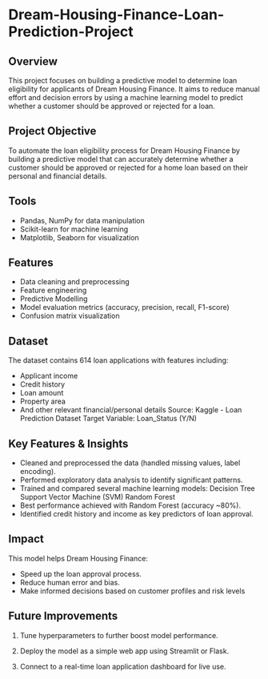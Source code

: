 # Dream-Housing-Finance-Loan-Prediction-Project

## Overview
This project focuses on building a predictive model to determine loan eligibility for applicants of Dream Housing Finance. It aims to reduce manual effort and decision errors by using a machine learning model to predict whether a customer should be approved or rejected for a loan.

## Project Objective
To automate the loan eligibility process for Dream Housing Finance by building a predictive model that can accurately determine whether a customer should be approved or rejected for a home loan based on their personal and financial details.

## Tools 
- Pandas, NumPy for data manipulation
- Scikit-learn for machine learning
- Matplotlib, Seaborn for visualization

## Features
- Data cleaning and preprocessing
- Feature engineering
- Predictive Modelling
- Model evaluation metrics (accuracy, precision, recall, F1-score)
- Confusion matrix visualization

## Dataset
The dataset contains 614 loan applications with features including:
- Applicant income
- Credit history
- Loan amount
- Property area
- And other relevant financial/personal details
Source: Kaggle - Loan Prediction Dataset
Target Variable: Loan_Status (Y/N)

## Key Features & Insights
- Cleaned and preprocessed the data (handled missing values, label encoding).
- Performed exploratory data analysis to identify significant patterns.
- Trained and compared several machine learning models:
  Decision Tree
  Support Vector Machine (SVM)
  Random Forest
- Best performance achieved with Random Forest (accuracy ~80%).
- Identified credit history and income as key predictors of loan approval.

## Impact
This model helps Dream Housing Finance:
- Speed up the loan approval process.
- Reduce human error and bias.
- Make informed decisions based on customer profiles and risk levels

##  Future Improvements
1. Tune hyperparameters to further boost model performance.

2. Deploy the model as a simple web app using Streamlit or Flask.

3. Connect to a real-time loan application dashboard for live use.
